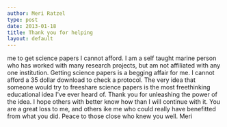 ```yaml
---
author: Meri Ratzel
type: post
date: 2013-01-18
title: Thank you for helping
layout: default
---
```


me to get science papers I cannot afford.  I am a self taught marine
person who has worked with many research projects, but am not
affiliated with any one institution.  Getting science papers is a
begging affair for me. I cannot afford a 35 dollar download to check a
protocol.  The very idea that someone would try to freeshare science
papers is the most freethinking educational idea I've ever heard of.
Thank you for unleashing the power of the idea.  I hope others with
better know how than I will continue with it.  You are a great loss to
me, and others ike me who could really have benefitted from what you
did. Peace to those close who knew you well. Meri